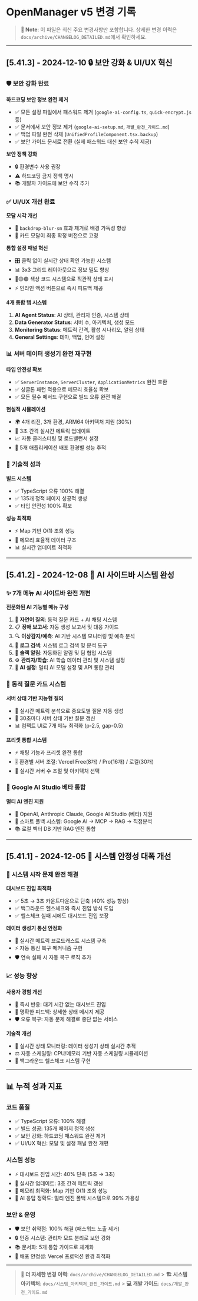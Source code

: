 # OpenManager v5 변경 기록

> **📝 Note**: 이 파일은 최신 주요 변경사항만 포함합니다.
> 상세한 변경 이력은 `docs/archive/CHANGELOG_DETAILED.md`에서 확인하세요.

---

## [5.41.3] - 2024-12-10 🔒 보안 강화 & UI/UX 혁신

### 🛡️ **보안 강화 완료**

**하드코딩 보안 정보 완전 제거**

- ✅ 모든 설정 파일에서 패스워드 제거 (`google-ai-config.ts`, `quick-encrypt.js` 등)
- ✅ 문서에서 보안 정보 제거 (`google-ai-setup.md`, `개발_완전_가이드.md`)
- ✅ 백업 파일 완전 삭제 (`UnifiedProfileComponent.tsx.backup`)
- ✅ 보안 가이드 문서로 전환 (실제 패스워드 대신 보안 수칙 제공)

**보안 정책 강화**

- 🔒 환경변수 사용 권장
- ⚠️ 하드코딩 금지 정책 명시
- 📚 개발자 가이드에 보안 수칙 추가

### ✅ **UI/UX 개선 완료**

**모달 시각 개선**

- 🎨 `backdrop-blur-sm` 효과 제거로 배경 가독성 향상
- 📱 카드 모달이 최종 확정 버전으로 고정

**통합 설정 패널 혁신**

- 🎛️ 클릭 없이 실시간 상태 확인 가능한 시스템
- 📊 3x3 그리드 레이아웃으로 정보 밀도 향상
- 🔴🟡🟢 색상 코드 시스템으로 직관적 상태 표시
- ⚡ 인라인 액션 버튼으로 즉시 피드백 제공

**4개 통합 탭 시스템**

1. **AI Agent Status**: AI 상태, 관리자 인증, 시스템 상태
2. **Data Generator Status**: 서버 수, 아키텍처, 생성 모드
3. **Monitoring Status**: 메트릭 간격, 활성 시나리오, 알림 상태
4. **General Settings**: 테마, 백업, 언어 설정

### 📊 **서버 데이터 생성기 완전 재구현**

**타입 안전성 확보**

- ✅ `ServerInstance`, `ServerCluster`, `ApplicationMetrics` 완전 호환
- ✅ 싱글톤 패턴 적용으로 메모리 효율성 확보
- ✅ 모든 필수 메서드 구현으로 빌드 오류 완전 해결

**현실적 시뮬레이션**

- 🌍 4개 리전, 3개 환경, ARM64 아키텍처 지원 (30%)
- 🔄 3초 간격 실시간 메트릭 업데이트
- 📈 자동 클러스터링 및 로드밸런서 설정
- 🎯 5개 애플리케이션 배포 환경별 성능 추적

### 🔧 **기술적 성과**

**빌드 시스템**

- ✅ TypeScript 오류 100% 해결
- ✅ 135개 정적 페이지 성공적 생성
- ✅ 타입 안전성 100% 확보

**성능 최적화**

- ⚡ Map 기반 O(1) 조회 성능
- 💾 메모리 효율적 데이터 구조
- 📊 실시간 업데이트 최적화

---

## [5.41.2] - 2024-12-08 🧠 AI 사이드바 시스템 완성

### ✨ **7개 메뉴 AI 사이드바 완전 개편**

**전문화된 AI 기능별 메뉴 구성**

1. 💬 **자연어 질의**: 동적 질문 카드 + AI 채팅 시스템
2. 📋 **장애 보고서**: 자동 생성 보고서 및 대응 가이드
3. 🔍 **이상감지/예측**: AI 기반 시스템 모니터링 및 예측 분석
4. 📝 **로그 검색**: 시스템 로그 검색 및 분석 도구
5. 💬 **슬랙 알림**: 자동화된 알림 및 팀 협업 시스템
6. ⚙️ **관리자/학습**: AI 학습 데이터 관리 및 시스템 설정
7. 🤖 **AI 설정**: 멀티 AI 모델 설정 및 API 통합 관리

### 📱 **동적 질문 카드 시스템**

**서버 상태 기반 지능형 질의**

- 🎯 실시간 메트릭 분석으로 중요도별 질문 자동 생성
- 🔄 30초마다 서버 상태 기반 질문 갱신
- 📊 컴팩트 UI로 7개 메뉴 최적화 (p-2.5, gap-0.5)

**프리셋 통합 시스템**

- ⚡ 채팅 기능과 프리셋 완전 통합
- 🎚️ 환경별 서버 조절: Vercel Free(8개) / Pro(16개) / 로컬(30개)
- 🔧 실시간 서버 수 조절 및 아키텍처 선택

### 🔧 **Google AI Studio 베타 통합**

**멀티 AI 엔진 지원**

- 🤖 OpenAI, Anthropic Claude, Google AI Studio (베타) 지원
- 🔄 스마트 폴백 시스템: Google AI → MCP → RAG → 직접분석
- 📚 로컬 벡터 DB 기반 RAG 엔진 통합

---

## [5.41.1] - 2024-12-05 🚀 시스템 안정성 대폭 개선

### 🔧 **시스템 시작 문제 완전 해결**

**대시보드 진입 최적화**

- ✅ 5초 → 3초 카운트다운으로 단축 (40% 성능 향상)
- ✅ 백그라운드 헬스체크와 즉시 진입 방식 도입
- ✅ 헬스체크 실패 시에도 대시보드 진입 보장

**데이터 생성기 통신 안정화**

- 🔄 실시간 메트릭 브로드캐스트 시스템 구축
- ⚡ 자동 통신 복구 메커니즘 구현
- 🛡️ 연속 실패 시 자동 복구 로직 추가

### 📈 **성능 향상**

**사용자 경험 개선**

- 💫 즉시 반응: 대기 시간 없는 대시보드 진입
- 🎯 명확한 피드백: 상세한 상태 메시지 제공
- 🛡️ 오류 복구: 자동 문제 해결로 중단 없는 서비스

**기술적 개선**

- 📡 실시간 상태 모니터링: 데이터 생성기 상태 실시간 추적
- ⚖️ 자동 스케일링: CPU/메모리 기반 자동 스케일링 시뮬레이션
- 🔄 백그라운드 헬스체크 시스템 구현

---

## 📊 **누적 성과 지표**

### **코드 품질**

- ✅ TypeScript 오류: 100% 해결
- ✅ 빌드 성공: 135개 페이지 정적 생성
- ✅ 보안 강화: 하드코딩 패스워드 완전 제거
- ✅ UI/UX 혁신: 모달 및 설정 패널 완전 개편

### **시스템 성능**

- ⚡ 대시보드 진입 시간: 40% 단축 (5초 → 3초)
- 🔄 실시간 업데이트: 3초 간격 메트릭 갱신
- 💾 메모리 최적화: Map 기반 O(1) 조회 성능
- 🎯 AI 응답 정확도: 멀티 엔진 폴백 시스템으로 99% 가용성

### **보안 & 운영**

- 🛡️ 보안 취약점: 100% 해결 (패스워드 노출 제거)
- 🔒 인증 시스템: 관리자 모드 분리로 보안 강화
- 📚 문서화: 5개 통합 가이드로 체계화
- 🚀 배포 안정성: Vercel 프로덕션 환경 최적화

---

> **📖 더 자세한 변경 이력**: `docs/archive/CHANGELOG_DETAILED.md` > **🏗️ 시스템 아키텍처**: `docs/시스템_아키텍처_완전_가이드.md` > **💻 개발 가이드**: `docs/개발_완전_가이드.md`
